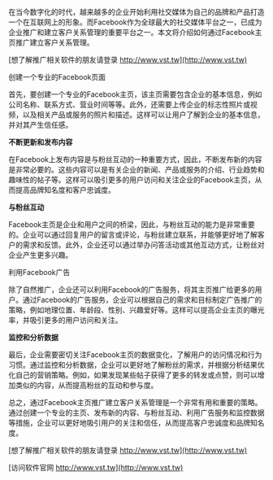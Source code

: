 在当今数字化的时代，越来越多的企业开始利用社交媒体为自己的品牌和产品打造一个在互联网上的形象。而Facebook作为全球最大的社交媒体平台之一，已成为企业推广和建立客户关系管理的重要平台之一。本文将介绍如何通过Facebook主页推广建立客户关系管理。

[想了解推广相关软件的朋友请登录 http://www.vst.tw](http://www.vst.tw)

创建一个专业的Facebook页面

首先，要创建一个专业的Facebook主页，该主页需要包含企业的基本信息，例如公司名称、联系方式、营业时间等等。此外，还需要上传企业的标志性照片或视频，以及相关产品或服务的照片和描述。这样可以让用户了解到企业的基本信息，并对其产生信任感。

**不断更新和发布内容**

在Facebook上发布内容是与粉丝互动的一种重要方式，因此，不断发布新的内容是非常必要的。这些内容可以是有关企业的新闻、产品或服务的介绍、行业趋势和趣味性的帖子等。这样可以吸引更多的用户访问和关注企业的Facebook主页，从而提高品牌知名度和客户忠诚度。

**与粉丝互动**

Facebook主页是企业和用户之间的桥梁，因此，与粉丝互动的能力是非常重要的。企业可以通过回复用户的留言或评论，与粉丝建立联系，并能够更好地了解客户的需求和反馈。此外，企业还可以通过举办问答活动或其他互动方式，让粉丝对企业产生更多兴趣。

利用Facebook广告

除了自然推广，企业还可以利用Facebook的广告服务，将其主页推广给更多的用户。通过Facebook的广告服务，企业可以根据自己的需求和目标制定广告推广的策略，例如地理位置、年龄段、性别、兴趣爱好等。这样可以提高企业主页的曝光率，并吸引更多的用户访问和关注。

**监控和分析数据**

最后，企业需要密切关注Facebook主页的数据变化，了解用户的访问情况和行为习惯。通过监控和分析数据，企业可以更好地了解粉丝的需求，并根据分析结果优化自己的营销策略。例如，如果发现某些帖子获得了更多的转发或点赞，则可以增加类似的内容，从而提高粉丝的互动和参与度。

总之，通过Facebook主页推广建立客户关系管理是一个非常有用和重要的策略。通过创建一个专业的主页、发布新的内容、与粉丝互动、利用广告服务和监控数据等措施，企业可以更好地吸引用户的关注和信任，从而提高客户忠诚度和品牌知名度。

[想了解推广相关软件的朋友请登录 http://www.vst.tw](http://www.vst.tw)


[访问软件官网 http://www.vst.tw](http://www.vst.tw)
